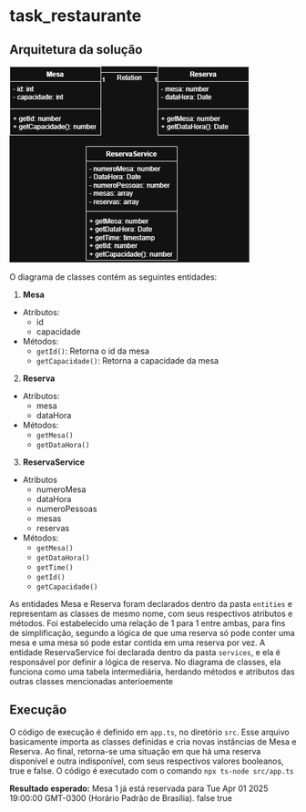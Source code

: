 # task_restaurante

## Arquitetura da solução
<img src="src/assets/diagrama_classes_restaurante.drawio.png">

O diagrama de classes contém as seguintes entidades:

1. **Mesa**
- Atributos:
    - id
    - capacidade
- Métodos:
    - `getId()`: Retorna o id da mesa
    - `getCapacidade()`: Retorna a capacidade da mesa
    
2. **Reserva**
- Atributos:
    - mesa
    - dataHora
- Métodos:
    - `getMesa()`
    - `getDataHora()`

3. **ReservaService**
- Atributos
    - numeroMesa
    - dataHora
    - numeroPessoas
    - mesas
    - reservas
- Métodos:
    - `getMesa()`
    - `getDataHora()`
    - `getTime()`
    - `getId()`
    - `getCapacidade()`

As entidades Mesa e Reserva foram declarados dentro da pasta `entities` e representam as classes de mesmo nome, com seus respectivos atributos e métodos. Foi estabelecido uma relação de 1 para 1 entre ambas, para fins de simplificação, segundo a lógica de que uma reserva só pode conter uma mesa e uma mesa só pode estar contida em uma reserva por vez. A entidade ReservaService foi declarada dentro da pasta `services`, e ela é responsável por definir a lógica de reserva. No diagrama de classes, ela funciona como uma tabela intermediária, herdando métodos e atributos das outras classes mencionadas anterioemente

## Execução
O código de execução é definido em `app.ts`, no diretório `src`. Esse arquivo basicamente importa as classes definidas e cria novas instâncias de Mesa e Reserva. Ao final, retorna-se uma situação em que há uma reserva disponível e outra indisponível, com seus respectivos valores booleanos, true e false. O código é executado com o comando `npx ts-node src/app.ts`

**Resultado esperado:** 
Mesa 1 já está reservada para Tue Apr 01 2025 19:00:00 GMT-0300 (Horário Padrão de Brasília).
false
true
